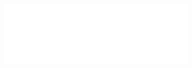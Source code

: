 <!DOCTYPE html>
<html lang="it">

<head>
    <meta charset="UTF-8">
    <meta name="viewport" content="width=device-width, initial-scale=1.0">
    <title>Esercizio Tabella</title>
    <style>
        body {
            font-family: Arial, sans-serif;
            height: 100px;
            display: flex;
            justify-content: center;
            align-items: center;
            background-color: white;
            margin-top: 250px;
        }

        table {
            width: 600px;
            border-collapse: collapse;
            background-color: white;
            border: solid black;
        }

        th {
            background-color: green;
            color: white;
            padding: 12px;
            text-align: center;
        }

        td {
            padding: 12px;
            text-align: center;
            border-bottom: 1px solid black;
        }

        .ChangeColor {
            background-color: rgb(251, 246, 239);
        }
    </style>
</head>

<body>

    <table>
        <thead>
            <tr>
                <th>Nome</th>
                <th>Cognome</th>
                <th>Email</th>
            </tr>
        </thead>
        <tbody>
            <tr>
                <td>Davide</td>
                <td>Bianchi</td>
                <td>davidebianchi08@gmail.com</td>
            </tr>
            <tr class="ChangeColor">
                <td>Marco</td>
                <td>Bianchi</td>
                <td>marco.bianchi@gmail.com</td>
            </tr>
            <tr>
                <td>Angela</td>
                <td>Bianchi</td>
                <td>angela.bianchi@gmail.com</td>
            </tr>
            <tr class="ChangeColor">
                <td>Saverio</td>
                <td>Bianchi</td>
                <td>saverio.bianchi@gmail.com</td>
            </tr>
        </tbody>
    </table>

</body>

</html>
